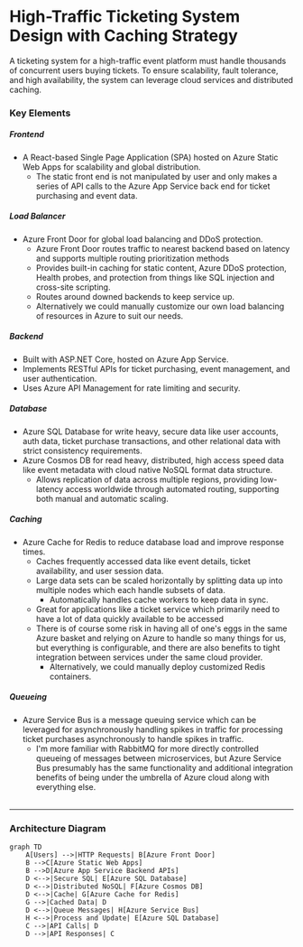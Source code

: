 # High-Traffic Ticketing System Design with Caching Strategy

A ticketing system for a high-traffic event platform must handle thousands of concurrent users buying tickets. To ensure scalability, fault tolerance, and high availability, the system can leverage cloud services and distributed caching.

### Key Elements

##### Frontend
- A React-based Single Page Application (SPA) hosted on Azure Static Web Apps for scalability and global distribution.
	- The static front end is not manipulated by user and only makes a series of API calls to the Azure App Service back end for ticket purchasing and event data.
##### Load Balancer
- Azure Front Door for global load balancing and DDoS protection.
	- Azure Front Door routes traffic to nearest backend based on latency and supports multiple routing prioritization methods
	- Provides built-in caching for static content, Azure DDoS protection, Health probes, and protection from things like SQL injection and cross-site scripting.
	- Routes around downed backends to keep service up.
  - Alternatively we could manually customize our own load balancing of resources in Azure to suit our needs.
##### Backend
- Built with ASP.NET Core, hosted on Azure App Service.
- Implements RESTful APIs for ticket purchasing, event management, and user authentication.
- Uses Azure API Management for rate limiting and security.
##### Database
 - Azure SQL Database for write heavy, secure data like user accounts, auth data, ticket purchase transactions, and other relational data with strict consistency requirements.
 - Azure Cosmos DB for read heavy, distributed, high access speed data like event metadata with cloud native NoSQL format data structure. 
	 - Allows replication of data across multiple regions, providing low-latency access worldwide through automated routing, supporting both manual and automatic scaling.
##### Caching
- Azure Cache for Redis to reduce database load and improve response times.
	- Caches frequently accessed data like event details, ticket availability, and user session data.
	- Large data sets can be scaled horizontally by splitting data up into multiple nodes which each handle subsets of data.
		- Automatically handles cache workers to keep data in sync.
	- Great for applications like a ticket service which primarily need to have a lot of data quickly available to be accessed
	- There is of course some risk in having all of one's eggs in the same Azure basket and relying on Azure to handle so many things for us, but everything is configurable, and there are also benefits to tight integration between services under the same cloud provider.
		- Alternatively, we could manually deploy customized Redis containers.
##### Queueing
- Azure Service Bus is a message queuing service which can be leveraged for asynchronously handling spikes in traffic for processing ticket purchases asynchronously to handle spikes in traffic.
	- I'm more familiar with RabbitMQ for more directly controlled queueing of messages between microservices, but Azure Service Bus presumably has the same functionality and additional integration benefits of being under the umbrella of Azure cloud along with everything else.
<br><br>

---

### Architecture Diagram
```mermaid
graph TD
    A[Users] -->|HTTP Requests| B[Azure Front Door]
    B -->C[Azure Static Web Apps]
    B -->D[Azure App Service Backend APIs]
    D <-->|Secure SQL| E[Azure SQL Database]
    D <-->|Distributed NoSQL| F[Azure Cosmos DB]
    D <-->|Cache| G[Azure Cache for Redis]
    G -->|Cached Data| D
    D <-->|Queue Messages| H[Azure Service Bus]
    H <-->|Process and Update| E[Azure SQL Database]
    C -->|API Calls| D
    D -->|API Responses| C